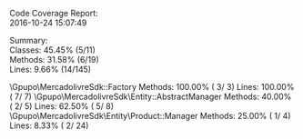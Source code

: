 

Code Coverage Report:     
  2016-10-24 15:07:49     
                          
 Summary:                 
  Classes: 45.45% (5/11)  
  Methods: 31.58% (6/19)  
  Lines:    9.66% (14/145)

\Gpupo\MercadolivreSdk::Factory
  Methods: 100.00% ( 3/ 3)   Lines: 100.00% (  7/  7)
\Gpupo\MercadolivreSdk\Entity::AbstractManager
  Methods:  40.00% ( 2/ 5)   Lines:  62.50% (  5/  8)
\Gpupo\MercadolivreSdk\Entity\Product::Manager
  Methods:  25.00% ( 1/ 4)   Lines:   8.33% (  2/ 24)
